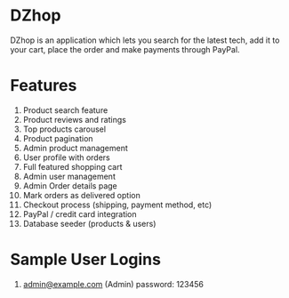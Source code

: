 # DZhop
DZhop is an application which lets you search for the latest tech, add it to your cart, 
place the order and make payments through PayPal.

# Features
1. Product search feature
2. Product reviews and ratings
3. Top products carousel
4. Product pagination
5. Admin product management
6. User profile with orders
7. Full featured shopping cart
8. Admin user management
9. Admin Order details page
10. Mark orders as delivered option
11. Checkout process (shipping, payment method, etc)
12. PayPal / credit card integration
13. Database seeder (products & users)

# Sample User Logins 

1) admin@example.com (Admin)
   password: 123456
